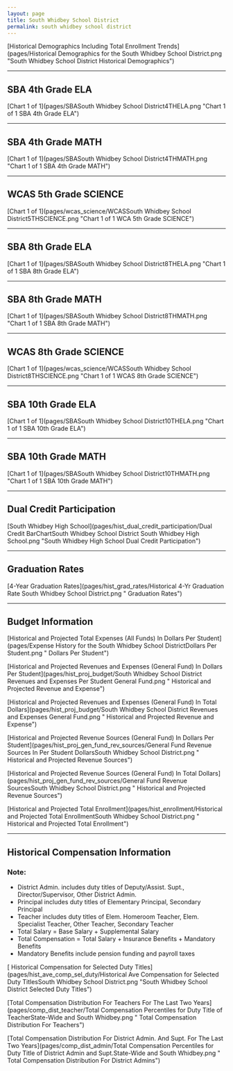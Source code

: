 ```yaml
---
layout: page
title: South Whidbey School District
permalink: south whidbey school district
---
```



[Historical Demographics Including Total Enrollment Trends](pages/Historical Demographics for the South Whidbey School District.png "South Whidbey School District Historical Demographics")

___

## SBA 4th Grade ELA

[Chart 1 of 1](pages/SBASouth Whidbey School District4THELA.png "Chart 1 of 1 SBA 4th Grade ELA")


___

## SBA 4th Grade MATH

[Chart 1 of 1](pages/SBASouth Whidbey School District4THMATH.png "Chart 1 of 1 SBA 4th Grade MATH")


___

## WCAS 5th Grade SCIENCE

[Chart 1 of 1](pages/wcas_science/WCASSouth Whidbey School District5THSCIENCE.png "Chart 1 of 1 WCA 5th Grade SCIENCE")


___

## SBA 8th Grade ELA

[Chart 1 of 1](pages/SBASouth Whidbey School District8THELA.png "Chart 1 of 1 SBA 8th Grade ELA")


___

## SBA 8th Grade MATH

[Chart 1 of 1](pages/SBASouth Whidbey School District8THMATH.png "Chart 1 of 1 SBA 8th Grade MATH")


___

## WCAS 8th Grade SCIENCE

[Chart 1 of 1](pages/wcas_science/WCASSouth Whidbey School District8THSCIENCE.png "Chart 1 of 1 WCAS 8th Grade SCIENCE")


___

## SBA 10th Grade ELA

[Chart 1 of 1](pages/SBASouth Whidbey School District10THELA.png "Chart 1 of 1 SBA 10th Grade ELA")


___

## SBA 10th Grade MATH

[Chart 1 of 1](pages/SBASouth Whidbey School District10THMATH.png "Chart 1 of 1 SBA 10th Grade MATH")


___

## Dual Credit Participation

[South Whidbey High School](pages/hist_dual_credit_participation/Dual Credit BarChartSouth Whidbey School District South Whidbey High School.png "South Whidbey High School Dual Credit Participation")


___

## Graduation Rates

[4-Year Graduation Rates](pages/hist_grad_rates/Historical 4-Yr Graduation Rate South Whidbey School District.png " Graduation Rates")


___

## Budget Information

[Historical and Projected Total Expenses (All Funds) In Dollars Per Student](pages/Expense History for the South Whidbey School DistrictDollars Per Student.png " Dollars Per Student")

[Historical and Projected Revenues and Expenses (General Fund) In Dollars Per Student](pages/hist_proj_budget/South Whidbey School District Revenues and Expenses Per Student General Fund.png " Historical and Projected Revenue and Expense")

[Historical and Projected Revenues and Expenses (General Fund) In Total Dollars](pages/hist_proj_budget/South Whidbey School District Revenues and Expenses General Fund.png " Historical and Projected Revenue and Expense")

[Historical and Projected Revenue Sources (General Fund) In Dollars Per Student](pages/hist_proj_gen_fund_rev_sources/General Fund Revenue Sources In Per Student DollarsSouth Whidbey School District.png " Historical and Projected Revenue Sources")

[Historical and Projected Revenue Sources (General Fund) In Total Dollars](pages/hist_proj_gen_fund_rev_sources/General Fund Revenue SourcesSouth Whidbey School District.png " Historical and Projected Revenue Sources")

[Historical and Projected Total Enrollment](pages/hist_enrollment/Historical and Projected Total EnrollmentSouth Whidbey School District.png " Historical and Projected Total Enrollment")


___

## Historical Compensation Information
### Note:
- District Admin. includes duty titles of Deputy/Assist. Supt., Director/Supervisor, Other District Admin.
- Principal includes duty titles of Elementary Principal, Secondary Principal
- Teacher includes duty titles of Elem. Homeroom Teacher, Elem. Specialist Teacher, Other Teacher, Secondary Teacher
- Total Salary = Base Salary + Supplemental Salary
- Total Compensation = Total Salary + Insurance Benefits + Mandatory Benefits
- Mandatory Benefits include pension funding and payroll taxes

[ Historical Compensation for Selected Duty Titles](pages/hist_ave_comp_sel_duty/Historical Ave Compensation for Selected Duty TitlesSouth Whidbey School District.png "South Whidbey School District Selected Duty Titles")

[Total Compensation Distribution For Teachers For The Last Two Years](pages/comp_dist_teacher/Total Compensation Percentiles for Duty Title of TeacherState-Wide and South Whidbey.png " Total Compensation Distribution For Teachers")

[Total Compensation Distribution For District Admin. And Supt. For The Last Two Years](pages/comp_dist_admin/Total Compensation Percentiles for Duty Title of District Admin and Supt.State-Wide and South Whidbey.png " Total Compensation Distribution For District Admins")

